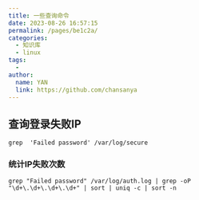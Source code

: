```yaml
---
title: 一些查询命令
date: 2023-08-26 16:57:15
permalink: /pages/be1c2a/
categories:
  - 知识库
  - linux
tags:
  - 
author: 
  name: YAN
  link: https://github.com/chansanya
---
```



## 查询登录失败IP
```shell
grep  'Failed password' /var/log/secure 
```

### 统计IP失败次数
```shell
grep "Failed password" /var/log/auth.log | grep -oP "\d+\.\d+\.\d+\.\d+" | sort | uniq -c | sort -n

```
